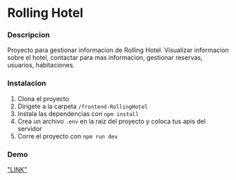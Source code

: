 # Rolling Hotel

### Descripcion

Proyecto para gestionar informacion de Rolling Hotel. Visualizar informacion sobre el hotel, contactar para mas informacion,
gestionar reservas, usuarios, habitaciones.

### Instalacion

1. Clona el proyecto
2. Dirigete a la carpeta `/frontend-RollingHotel`
3. Instala las dependencias con `npm install`
4. Crea un archivo `.env` en la raiz del proyecto y coloca tus apis del servidor
5. Corre el proyecto con `npm run dev`

### Demo

["LINK"](https://frontend-rolling-hotel.vercel.app/)
